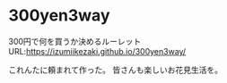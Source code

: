# 300yen3way
300円で何を買うか決めるルーレット  
URL:https://izumiikezaki.github.io/300yen3way/

これんたに頼まれて作った。
皆さんも楽しいお花見生活を。
